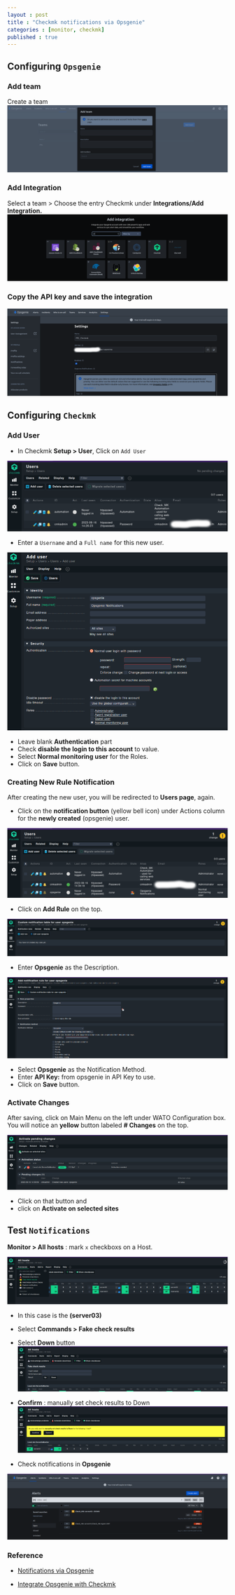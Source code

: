 ```yaml
---
layout : post
title : "Checkmk notifications via Opsgenie"
categories : [monitor, checkmk]
published : true
---
```


## Configuring `Opsgenie`

### Add team
Create a team
![checkmk-notifications-opsgenie-00](/assets/img/2023-08/checkmk-notifications-opsgenie-00.png)

### Add Integration
Select a team > Choose the entry Checkmk under **Integrations/Add Integration.**
![checkmk-notifications-opsgenie-01](/assets/img/2023-08/checkmk-notifications-opsgenie-01.png)

### Copy the API key and save the integration

![checkmk-notifications-opsgenie-02](/assets/img/2023-08/checkmk-notifications-opsgenie-02.png)

## Configuring `Checkmk`

### Add User
* In Checkmk **Setup > User**, Click on `Add User`

![checkmk-notifications-opsgenie-03](/assets/img/2023-08/checkmk-notifications-opsgenie-03.png)


* Enter a `Username` and a `Full name` for this new user.

![checkmk-notifications-opsgenie-04](/assets/img/2023-08/checkmk-notifications-opsgenie-04.png)

* Leave blank **Authentication** part 
* Check **disable the login to this account** to value.
* Select **Normal monitoring user** for the Roles.
* Click on **Save** button.


### Creating New Rule Notification
After creating the new user, you will be redirected to **Users page**, again.

* Click on the **notification button** (yellow bell icon) under Actions column for the **newly created** (opsgenie) user.

![checkmk-notifications-opsgenie-05](/assets/img/2023-08/checkmk-notifications-opsgenie-05.png)

* Click on **Add Rule** on the top.

![checkmk-notifications-opsgenie-06](/assets/img/2023-08/checkmk-notifications-opsgenie-06.png)

* Enter **Opsgenie** as the Description.

![checkmk-notifications-opsgenie-07](/assets/img/2023-08/checkmk-notifications-opsgenie-07.png)

   * Select **Opsgenie** as the Notification Method.
   * Enter **API Key:** from opsgenie in API Key to use.
   * Click on **Save** button.

### Activate Changes
After saving, click on Main Menu on the left under WATO Configuration box.  You will notice an **yellow** button labeled **# Changes** on the top.

![checkmk-notifications-opsgenie-08](/assets/img/2023-08/checkmk-notifications-opsgenie-08.png)

   * Click on that button and 
   * click on **Activate on selected sites**


 ## Test `Notifications`

**Monitor > All hosts** : mark `x` checkboxs on a Host. 

![checkmk-notifications-opsgenie-09](/assets/img/2023-08/checkmk-notifications-opsgenie-09.png)

   * In this case is the **(server03)**
   * Select **Commands > Fake check results**
   * Select **Down** button
![checkmk-notifications-opsgenie-10](/assets/img/2023-08/checkmk-notifications-opsgenie-10.png)


   * **Confirm** : manually set check results to Down
![checkmk-notifications-opsgenie-11](/assets/img/2023-08/checkmk-notifications-opsgenie-11.png)


   * Check notifications in **Opsgenie** 

![checkmk-notifications-opsgenie-12](/assets/img/2023-08/checkmk-notifications-opsgenie-12.png)

### Reference
* [Notifications via Opsgenie](https://docs.checkmk.com/latest/en/notifications_opsgenie.html)

* [Integrate Opsgenie with Checkmk](https://support.atlassian.com/opsgenie/docs/integrate-opsgenie-with-checkmk/)